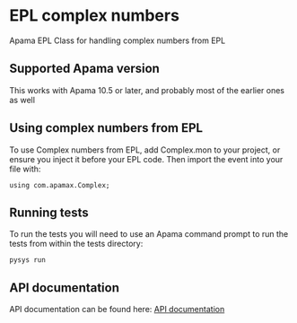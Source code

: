 # EPL complex numbers
Apama EPL Class for handling complex numbers from EPL

## Supported Apama version

This works with Apama 10.5 or later, and probably most of the earlier ones as well

## Using complex numbers from EPL

To use Complex numbers from EPL, add Complex.mon to your project, or ensure you inject it before your EPL code. Then import the event into your file with:

	using com.apamax.Complex;

## Running tests

To run the tests you will need to use an Apama command prompt to run the tests from within the tests directory:

    pysys run

## API documentation

API documentation can be found here: [API documentation](https://mjj29.github.io/apama-epl-complex/)
